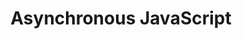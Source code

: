 ---
id: asynchronous-js
title: Asynchronous JavaScript
sidebar_position: 6
tags: []
sidebar_label: Asynchronous Js
---